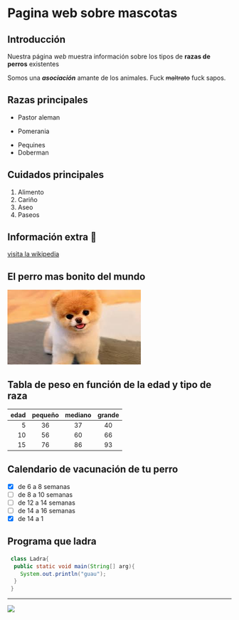 # Pagina web sobre mascotas

## Introducción
Nuestra página *web* muestra información sobre los tipos de 
**razas de perros** existentes

Somos una *__asociación__* amante de los animales. Fuck  ~~maltrato~~ fuck sapos.

## Razas principales

+ Pastor aleman
* Pomerania
- Pequines
- Doberman

## Cuidados principales

1. Alimento
2. Cariño
3. Aseo
4. Paseos


## Información extra 	:dog:

[visita la wikipedia](https://es.wikipedia.org/wiki/Canis_familiaris)



## El perro mas bonito del mundo

![alt][perro]



## Tabla de peso en función de la edad y tipo de raza

| edad | pequeño | mediano | grande |
|-----:|:-------:|:-------:|:------:|
|5|36|37|40|
|10|56|60|66|
|15|76|86|93|

## Calendario de vacunación de tu perro

- [x] de 6 a 8 semanas
- [ ] de 8 a 10 semanas
- [ ] de 12 a 14 semanas
- [ ] de 14 a 16 semanas
- [x] de 14 a 1

## Programa que ladra

```java
 class Ladra{
  public static void main(String[] arg){
    System.out.println("guau");
  }
 }
 ```
 
 ----
 
 <img width="50" src="https://www.zooplus.es/magazine/wp-content/uploads/2017/10/Mi-perro-ladra-mucho.jpg"/>
 

 
[perro]:perro.jfif

 
